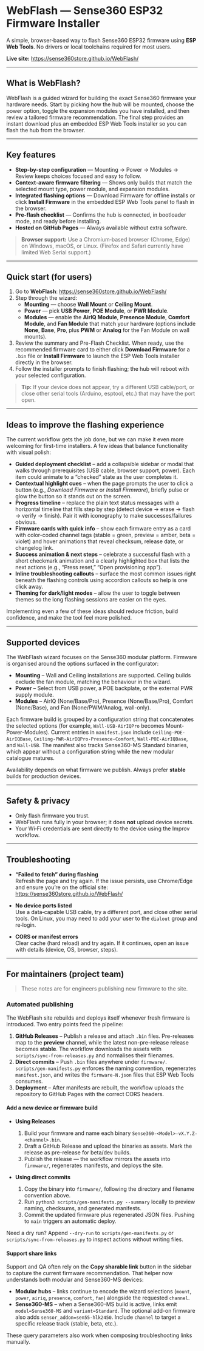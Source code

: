 # WebFlash — Sense360 ESP32 Firmware Installer

A simple, browser‑based way to flash Sense360 ESP32 firmware using **ESP Web Tools**. No drivers or local toolchains required for most users.

**Live site:** https://sense360store.github.io/WebFlash/

---

## What is WebFlash?

WebFlash is a guided wizard for building the exact Sense360 firmware your hardware needs. Start by picking how the hub will be mounted, choose the power option, toggle the expansion modules you have installed, and then review a tailored firmware recommendation. The final step provides an instant download plus an embedded ESP Web Tools installer so you can flash the hub from the browser.

---

## Key features

- **Step-by-step configuration** — Mounting → Power → Modules → Review keeps choices focused and easy to follow.
- **Context-aware firmware filtering** — Shows only builds that match the selected mount type, power module, and expansion modules.
- **Integrated flashing options** — Download Firmware for offline installs or click **Install Firmware** in the embedded ESP Web Tools panel to flash in the browser.
- **Pre-flash checklist** — Confirms the hub is connected, in bootloader mode, and ready before installing.
- **Hosted on GitHub Pages** — Always available without extra software.

> **Browser support:** Use a Chromium‑based browser (Chrome, Edge) on Windows, macOS, or Linux. (Firefox and Safari currently have limited Web Serial support.)

---

## Quick start (for users)

1. Go to **WebFlash**: https://sense360store.github.io/WebFlash/
2. Step through the wizard:
   - **Mounting** — choose **Wall Mount** or **Ceiling Mount**.
   - **Power** — pick **USB Power**, **POE Module**, or **PWR Module**.
   - **Modules** — enable the **AirIQ Module**, **Presence Module**, **Comfort Module**, and **Fan Module** that match your hardware (options include **None**, **Base**, **Pro**, plus **PWM** or **Analog** for the Fan Module on wall mounts).
3. Review the summary and Pre-Flash Checklist. When ready, use the recommended firmware card to either click **Download Firmware** for a `.bin` file or **Install Firmware** to launch the ESP Web Tools installer directly in the browser.
4. Follow the installer prompts to finish flashing; the hub will reboot with your selected configuration.

> **Tip:** If your device does not appear, try a different USB cable/port, or close other serial tools (Arduino, esptool, etc.) that may have the port open.

---

## Ideas to improve the flashing experience

The current workflow gets the job done, but we can make it even more welcoming for first-time installers. A few ideas that balance functionality with visual polish:

- **Guided deployment checklist** – add a collapsible sidebar or modal that walks through prerequisites (USB cable, browser support, power). Each item could animate to a “checked” state as the user completes it.
- **Contextual highlight cues** – when the page prompts the user to click a button (e.g., *Download Firmware* or *Install Firmware*), briefly pulse or glow the button so it stands out on the screen.
- **Progress timeline** – replace the plain text status messages with a horizontal timeline that fills step by step (detect device → erase → flash → verify → finish). Pair it with iconography to make successes/failures obvious.
- **Firmware cards with quick info** – show each firmware entry as a card with color-coded channel tags (stable = green, preview = amber, beta = violet) and hover animations that reveal checksum, release date, or changelog link.
- **Success animation & next steps** – celebrate a successful flash with a short checkmark animation and a clearly highlighted box that lists the next actions (e.g., “Press reset,” “Open provisioning app”).
- **Inline troubleshooting callouts** – surface the most common issues right beneath the flashing controls using accordion callouts so help is one click away.
- **Theming for dark/light modes** – allow the user to toggle between themes so the long flashing sessions are easier on the eyes.

Implementing even a few of these ideas should reduce friction, build confidence, and make the tool feel more polished.

---

## Supported devices

The WebFlash wizard focuses on the Sense360 modular platform. Firmware is organised around the options surfaced in the configurator:

- **Mounting** – Wall and Ceiling installations are supported. Ceiling builds exclude the fan module, matching the behaviour in the wizard.
- **Power** – Select from USB power, a POE backplate, or the external PWR supply module.
- **Modules** – AirIQ (None/Base/Pro), Presence (None/Base/Pro), Comfort (None/Base), and Fan (None/PWM/Analog, wall-only).

Each firmware build is grouped by a configuration string that concatenates the selected options (for example, `Wall-USB-AirIQPro` becomes Mount-Power-Modules). Current entries in `manifest.json` include `Ceiling-POE-AirIQBase`, `Ceiling-PWR-AirIQPro-Presence-Comfort`, `Wall-POE-AirIQBase`, and `Wall-USB`. The manifest also tracks Sense360-MS Standard binaries, which appear without a configuration string while the new modular catalogue matures.

Availability depends on what firmware we publish. Always prefer **stable** builds for production devices.

---

## Safety & privacy

- Only flash firmware you trust.  
- WebFlash runs fully in your browser; it does **not** upload device secrets.  
- Your Wi‑Fi credentials are sent directly to the device using the Improv workflow.

---

## Troubleshooting

- **“Failed to fetch” during flashing**  
  Refresh the page and try again. If the issue persists, use Chrome/Edge and ensure you’re on the official site:  
  https://sense360store.github.io/WebFlash/

- **No device ports listed**  
  Use a data‑capable USB cable, try a different port, and close other serial tools. On Linux, you may need to add your user to the `dialout` group and re‑login.

- **CORS or manifest errors**  
  Clear cache (hard reload) and try again. If it continues, open an issue with details (device, OS, browser, steps).

---

## For maintainers (project team)

> These notes are for engineers publishing new firmware to the site.

### Automated publishing

The WebFlash site rebuilds and deploys itself whenever fresh firmware is introduced. Two entry points feed the pipeline:

1. **GitHub Releases** – Publish a release and attach `.bin` files. Pre-releases map to the **preview** channel, while the latest non-pre-release release becomes **stable**. The workflow downloads the assets with `scripts/sync-from-releases.py` and normalises their filenames.
2. **Direct commits** – Push `.bin` files anywhere under `firmware/`. `scripts/gen-manifests.py` enforces the naming convention, regenerates `manifest.json`, and writes the `firmware-N.json` files that ESP Web Tools consumes.
3. **Deployment** – After manifests are rebuilt, the workflow uploads the repository to GitHub Pages with the correct CORS headers.

#### Add a new device or firmware build

- **Using Releases**
  1. Build your firmware and name each binary `Sense360-<Model>-vX.Y.Z-<channel>.bin`.
  2. Draft a GitHub Release and upload the binaries as assets. Mark the release as pre-release for beta/dev builds.
  3. Publish the release — the workflow mirrors the assets into `firmware/`, regenerates manifests, and deploys the site.

- **Using direct commits**
  1. Copy the binary into `firmware/`, following the directory and filename convention above.
  2. Run `python3 scripts/gen-manifests.py --summary` locally to preview naming, checksums, and generated manifests.
  3. Commit the updated firmware plus regenerated JSON files. Pushing to `main` triggers an automatic deploy.

Need a dry run? Append `--dry-run` to `scripts/gen-manifests.py` or `scripts/sync-from-releases.py` to inspect actions without writing files.

#### Support share links

Support and QA often rely on the **Copy sharable link** button in the sidebar to capture the current firmware recommendation. That helper now understands both modular and Sense360-MS devices:

- **Modular hubs** – links continue to encode the wizard selections (`mount`, `power`, `airiq`, `presence`, `comfort`, `fan`) alongside the requested `channel`.
- **Sense360-MS** – when a Sense360-MS build is active, links emit `model=Sense360-MS` and `variant=Standard`. The optional add-on firmware also adds `sensor_addon=sen55-hlk2450`. Include `channel` to target a specific release track (stable, beta, etc.).

These query parameters also work when composing troubleshooting links manually.
